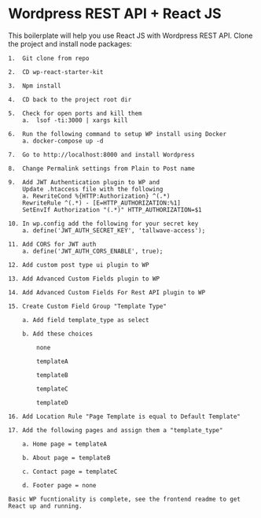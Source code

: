 # Wordpress REST API + React JS

This boilerplate will help you use React JS with Wordpress REST API.
Clone the project and install node packages:
```
1.	Git clone from repo
```
```
2.	CD wp-react-starter-kit
```
```
3.	Npm install
```
```
4.	CD back to the project root dir
```
```
5.	Check for open ports and kill them
	a.	lsof -ti:3000 | xargs kill
```
```
6.	Run the following command to setup WP install using Docker
	a. docker-compose up -d
```
```
7.	Go to http://localhost:8000 and install Wordpress
```
```
8.	Change Permalink settings from Plain to Post name
```
```
9.	Add JWT Authentication plugin to WP and
	Update .htaccess file with the following
	a. RewriteCond %{HTTP:Authorization} ^(.*)
   	RewriteRule ^(.*) - [E=HTTP_AUTHORIZATION:%1]
	SetEnvIf Authorization "(.*)" HTTP_AUTHORIZATION=$1
```
```
10. In wp.config add the following for your secret key
	a. define('JWT_AUTH_SECRET_KEY', 'tallwave-access');
```
```
11. Add CORS for JWT auth
	a. define('JWT_AUTH_CORS_ENABLE', true);
```
```
12. Add custom post type ui plugin to WP
```
```
13. Add Advanced Custom Fields plugin to WP
```
```
14. Add Advanced Custom Fields For Rest API plugin to WP 
```
```
15. Create Custom Field Group "Template Type"
```
```
	a. Add field template_type as select
```
```
	b. Add these choices
```
```
		none
```
```
		templateA
```
```
		templateB
```
```
		templateC
```
```
		templateD
```
```
16. Add Location Rule "Page Template is equal to Default Template"
```
```
17. Add the following pages and assign them a "template_type"
```
```
	a. Home page = templateA
```
```
	b. About page = templateB
```
```
	c. Contact page = templateC
```
```
	d. Footer page = none
```
```
Basic WP fucntionality is complete, see the frontend readme to get React up and running.